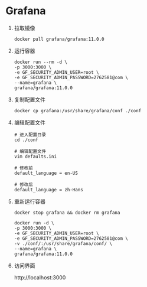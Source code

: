# Grafana

1. 拉取镜像

   ```shell
   docker pull grafana/grafana:11.0.0
   ```

2. 运行容器

   ```shell
   docker run --rm -d \
   -p 3000:3000 \
   -e GF_SECURITY_ADMIN_USER=root \
   -e GF_SECURITY_ADMIN_PASSWORD=2762581@com \
   --name=grafana \
   grafana/grafana:11.0.0
   ```

3. 复制配置文件

   ```shell
   docker cp grafana:/usr/share/grafana/conf ./conf
   ```

4. 编辑配置文件

   ```shell
   # 进入配置目录
   cd ./conf
   
   # 编辑配置文件
   vim defaults.ini
   
   # 修改前
   default_language = en-US
   
   # 修改后
   default_language = zh-Hans
   ```

5. 重新运行容器

   ```shell
   docker stop grafana && docker rm grafana
   
   docker run -d \
   -p 3000:3000 \
   -e GF_SECURITY_ADMIN_USER=root \
   -e GF_SECURITY_ADMIN_PASSWORD=2762581@com \
   -v ./conf/:/usr/share/grafana/conf/ \
   --name=grafana \
   grafana/grafana:11.0.0
   ```

6. 访问界面

   http://localhost:3000

